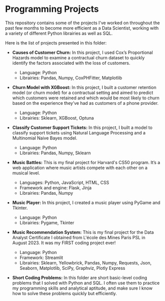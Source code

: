 # Programming Projects
This repository contains some of the projects I've worked on throughout the past few months to become more efficient as a Data Scientist, working with a variety of different Python librairies as well as SQL.

Here is the list of projects presented in this folder:

- **Causes of Customer Churn:** In this project, I used Cox’s Proportional Hazards model to examine a contractual churn dataset to quickly identify the factors associated with the loss of customers.
  - Language: Python
  - Librairies: Pandas, Numpy, CoxPHFitter, Matplotlib
    
- **Churn Model with XGBoost:** In this project, I built a customer retention model (or churn model) for a contractual setting and aimed to predict which customers were retained and which would be most likely to churn based on the experience they’ve had as customers of a phone provider.
  - Language: Python
  - Librairies: Sklearn, XGBoost, Optuna
 
- **Classify Customer Support Tickets:** In this project, I built a model to classify support tickets using Natural Language Processing and a Multinomial Naive Bayes model.
  - Language: Python
  - Librairies: Pandas, Numpy, Sklearn

- **Music Battles:** This is my final project for Harvard's CS50 program. It’s a web application where music artists compete with each other on a musical level.
  - Languages: Python, JavaScript, HTML, CSS
  - Framework and engine: Flask, Jinja
  - Librairies: Pandas, Numpy

- **Music Player:** In this project, I created a music player using PyGame and Tkinter.
  - Language: Python
  - Librairies: Pygame, Tkinter
 
- **Music Recommendation System:** This is my final project for the Data Analyst Certificate I obtained from L'école des Mines Paris PSL in August 2023. It was my FIRST coding project ever!
  - Language: Python
  - Framework: Streamlit
  - Librairies: Sklearn, Yellowbrick, Pandas, Numpy, Requests, Json, Seaborn, Matplotlib, SciPy, Graphviz, Plotly Express
 
- **Short Coding Problems:** In this folder are short basic-level coding problems that I solved with Python and SQL. I often use them to practice my programming skills and analytical aptitude, and make sure I know how to solve these problems quickly but efficiently.


